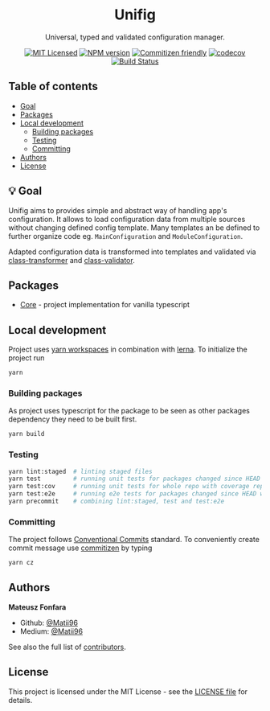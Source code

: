 <h1 align="center">Unifig</h1>

<div align="center">

Universal, typed and validated configuration manager.

[![MIT Licensed](https://img.shields.io/badge/License-MIT-brightgreen)](/LICENSE)
[![NPM version](https://img.shields.io/npm/v/@unifig/core.svg)](https://www.npmjs.com/package/@unifig/core)
[![Commitizen friendly](https://img.shields.io/badge/commitizen-friendly-brightgreen.svg)](http://commitizen.github.io/cz-cli)
[![codecov](https://codecov.io/gh/Matii96/unifig/branch/main/graph/badge.svg?token=RMLVVV7C0O)](https://codecov.io/gh/Matii96/unifig)
[![Build Status](https://github.com/Matii96/unifig/workflows/main-build/badge.svg?branch=main)](https://github.com/Matii96/unifig/actions?workflow=main-build)

</div>

## Table of contents

- [Goal](#goal)
- [Packages](#packages)
- [Local development](#local_development)
  - [Building packages](#local_development_building_packages)
  - [Testing](#local_development_testing)
  - [Committing](#local_development_committing)
- [Authors](#authors)
- [License](#license)

## 💡 Goal

<a name="goal"></a>

Unifig aims to provides simple and abstract way of handling app's configuration. It allows to load configuration data from multiple sources without changing defined config template. Many templates an be defined to further organize code eg. `MainConfiguration` and `ModuleConfiguration`.

Adapted configuration data is transformed into templates and validated via [class-transformer](https://github.com/typestack/class-transformer) and [class-validator](https://github.com/typestack/class-validator).

## Packages

<a name="packages"></a>

- [Core](https://github.com/Matii96/unifig/tree/main/packages/core) - project implementation for vanilla typescript

## Local development

<a name="local_development"></a>

Project uses [yarn workspaces](https://yarnpkg.com/features/workspaces) in combination with [lerna](https://lerna.js.org). To initialize the project run

```bash
yarn
```

### Building packages

<a name="local_development_building_packages"></a>

As project uses typescript for the package to be seen as other packages dependency they need to be built first.

```bash
yarn build
```

### Testing

<a name="local_development_testing"></a>

```bash
yarn lint:staged  # linting staged files
yarn test         # running unit tests for packages changed since HEAD
yarn test:cov     # running unit tests for whole repo with coverage report
yarn test:e2e     # running e2e tests for packages changed since HEAD with packages dependent on them
yarn precommit    # combining lint:staged, test and test:e2e
```

### Committing

<a name="local_development_committing"></a>

The project follows [Conventional Commits](https://www.conventionalcommits.org/en/v1.0.0) standard. To conveniently create commit message use [commitizen](https://commitizen-tools.github.io/commitizen) by typing

```bash
yarn cz
```

## Authors

<a name="authors"></a>

**Mateusz Fonfara**

- Github: [@Matii96](https://github.com/Matii96)
- Medium: [@Matii96](https://medium.com/@matii96)

See also the full list of [contributors](https://github.com/Matii96/unifig/contributors).

## License

<a name="license"></a>

This project is licensed under the MIT License - see the [LICENSE file](https://github.com/Matii96/unifig/tree/main/LICENSE) for details.
